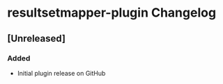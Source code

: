 <!-- Keep a Changelog guide -> https://keepachangelog.com -->

# resultsetmapper-plugin Changelog

## [Unreleased]
### Added
- Initial plugin release on GitHub

